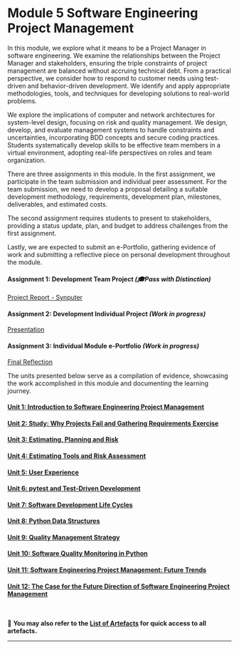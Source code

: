 # Module 5 Software Engineering Project Management

In this module, we explore what it means to be a Project Manager in software engineering. We examine the relationships between the Project Manager and stakeholders, ensuring the triple constraints of project management are balanced without accruing technical debt. From a practical perspective, we consider how to respond to customer needs using test-driven and behavior-driven development. We identify and apply appropriate methodologies, tools, and techniques for developing solutions to real-world problems.

We explore the implications of computer and network architectures for system-level design, focusing on risk and quality management. We design, develop, and evaluate management systems to handle constraints and uncertainties, incorporating BDD concepts and secure coding practices. Students systematically develop skills to be effective team members in a virtual environment, adopting real-life perspectives on roles and team organization.

There are three assignments in this module. In the first assignment, we participate in the team submission and individual peer assessment. For the team submission, we need to develop a proposal detailing a suitable development methodology, requirements, development plan, milestones, deliverables, and estimated costs.

The second assignment requires students to present to stakeholders, providing a status update, plan, and budget to address challenges from the first assignment.

Lastly, we are expected to submit an e-Portfolio, gathering evidence of work and submitting a reflective piece on personal development throughout the module.

#### Assignment 1: Development Team Project _(🎓Pass with Distinction)_
[Project Report - Synputer](SEPM_A1.md) <br>
	
#### Assignment 2: Development Individual Project _(Work in progress)_
[Presentation](SEPM_A2.md)

#### Assignment 3: Individual Module e-Portfolio _(Work in progress)_
[Final Reflection](SEPM_A3.md)

The units presented below serve as a compilation of evidence, showcasing the work accomplished in this module and documenting the learning journey.

#### [Unit 1: Introduction to Software Engineering Project Management](SEPM_Unit01.md)

#### [Unit 2: Study: Why Projects Fail and Gathering Requirements Exercise](SEPM_Unit02.md)

#### [Unit 3: Estimating, Planning and Risk](SEPM_Unit03.md)

#### [Unit 4: Estimating Tools and Risk Assessment](SEPM_Unit04.md)

#### [Unit 5: User Experience](SEPM_Unit05.md)

#### [Unit 6: pytest and Test-Driven Development](SEPM_Unit06.md)

#### [Unit 7: Software Development Life Cycles](SEPM_Unit07.md)

#### [Unit 8: Python Data Structures](SEPM_Unit08.md)

#### [Unit 9: Quality Management Strategy](SEPM_Unit09.md)

#### [Unit 10: Software Quality Monitoring in Python](SEPM_Unit10.md)

#### [Unit 11: Software Engineering Project Management: Future Trends](SEPM_Unit11.md)

#### [Unit 12: The Case for the Future Direction of Software Engineering Project Management](SEPM_Unit12.md)
<br>

📑 **You may also refer to the [List of Artefacts](SEPM_ArtefactsSummary.md) for quick access to all artefacts.**

---
